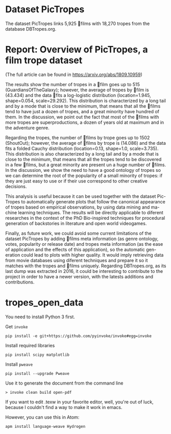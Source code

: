 # Dataset PicTropes

The dataset PicTropes links 5,925 films with 18,270 tropes from the database DBTropes.org.

# Report: Overview of PicTropes, a film trope dataset

(The full article can be found in https://arxiv.org/abs/1809.10959)

The results show the number of tropes in a film goes up to 515 (GuardiansOfTheGalaxy);
however, the average of tropes by film is (43.434) and the
data fits a log-logistic distribution (location=1.945, shape=0.054, scale=29.292).
This distribution is characterized by a long tail and by a mode that is close
to the minimum, that means that all the films tend to have just a dozen
of tropes, and a great minority have hundred of them. In the discussion,
we point out the fact that most of the films with more tropes are superproductions,
a dozen of years old at maximum and in the adventure genre.

Regarding the tropes, the number of films by trope goes up to 1502 (ShoutOut);
however, the average of films by trope is (14.086) and the data fits a folded
Cauchy distribution (location=0.13, shape=1.0, scale=3.735). This distribution
is also characterized by a long tail and by a mode that is close to
the minimum, that means that all the tropes tend to be discovered in a few
films, but a great minority are present un a huge number of films. In the
discussion, we show the need to have a good ontology of tropes so we can
determine the root of the popularity of a small minority of tropes: if they
are just easy to use or if their use correspond to other creative decisions.

This analysis is useful because it can be used together with the dataset Pic-
Tropes to automatically generate plots that follow the canonical appearance
of tropes based on empirical observations, by using data mining and ma-
chine learning techniques. The results will be directly applicable to diferent
researches in the context of the PhD Bio-inspired techniques for procedural
generation of backstories in literature and open world videogames.

Finally, as future work, we could avoid some current limitations of the
dataset PicTropes by adding films meta information (as genre ontology,
votes, popularity or release date) and tropes meta information (as the ease
of application and the effects of this application), so the automatic gen-
eration could lead to plots with higher quality. It would imply retrieving
data from movie databases using diferent techniques and prepare it so it
matches with the tropes and films uniquely. Regarding DBTropes.org, as
its last dump was extracted in 2016, it could be interesting to contribute to
the project in order to have a newer version, with the latests additions and
contributions.

# tropes_open_data

You need to install Python 3 first.

Get `invoke` 

    pip install -e git+https://github.com/pyinvoke/invoke#egg=invoke

Install required libraries

    pip install scipy matplotlib


Install `pweave`

    pip install --upgrade Pweave

Use it to generate the document from the command line

```
> invoke clean build open-pdf
```

If you want to edit .texw in your favorite editor, well, you're out of luck, because I couldn't find a way to make it work in emacs.

However, you can use this in Atom:

    apm install language-weave Hydrogen

